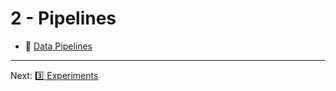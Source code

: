 2 - Pipelines
===

- :link: [Data Pipelines](https://dvc.org/doc/start/data-pipelines)

---
Next: [:three: Experiments](./3_Experiments.md)
